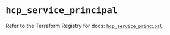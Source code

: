 # `hcp_service_principal`

Refer to the Terraform Registry for docs: [`hcp_service_principal`](https://registry.terraform.io/providers/hashicorp/hcp/0.84.1/docs/resources/service_principal).
